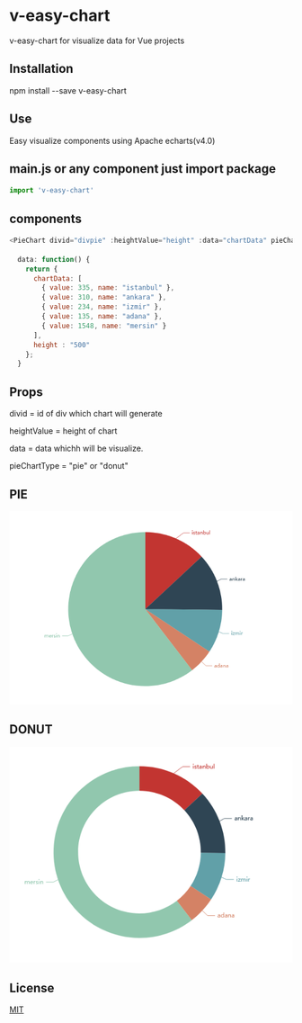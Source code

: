 # v-easy-chart

v-easy-chart for visualize data for Vue projects

## Installation
npm install --save v-easy-chart


## Use
Easy visualize components using Apache echarts(v4.0)

## main.js or any component just import package

```javascript
import 'v-easy-chart'

```

## components
```javascript
<PieChart divid="divpie" :heightValue="height" :data="chartData" pieChartType="pie"></PieChart>

  data: function() {
    return {
      chartData: [
        { value: 335, name: "istanbul" },
        { value: 310, name: "ankara" },
        { value: 234, name: "izmir" },
        { value: 135, name: "adana" },
        { value: 1548, name: "mersin" }
      ],
      height : "500"
    };
  }

```

## Props
divid = id of div which chart will generate

heightValue = height of chart

data = data whichh will be visualize.

pieChartType = "pie" or "donut"


## PIE

![](https://github.com/mtasan/v-easy-chart/raw/master/src/assets/pie.PNG)

## DONUT

![](https://github.com/mtasan/v-easy-chart/raw/master/src/assets/donut.PNG)

## License
[MIT](https://choosealicense.com/licenses/mit/)